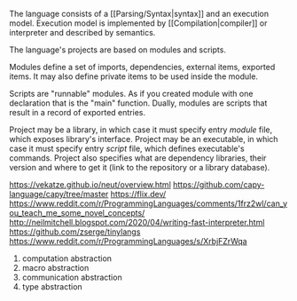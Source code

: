 The language consists of a [[Parsing/Syntax|syntax]] and an execution model.
Execution model is implemented by [[Compilation|compiler]] or interpreter and described by semantics.

The language's projects are based on modules and scripts.

Modules define a set of imports, dependencies, external items, exported items.
It may also define private items to be used inside the module.

Scripts are "runnable" modules. As if you created module with one declaration that is the "main" function.
Dually, modules are scripts that result in a record of exported entries.

Project may be a library, in which case it must specify entry _module_ file, which exposes library's interface.
Project may be an executable, in which case it must specify entry _script_ file, which defines executable's commands.
Project also specifies what are dependency libraries, their version and where to get it (link to the repository or a library database).

https://vekatze.github.io/neut/overview.html
https://github.com/capy-language/capy/tree/master
https://flix.dev/
https://www.reddit.com/r/ProgrammingLanguages/comments/1frz2wl/can_you_teach_me_some_novel_concepts/
http://neilmitchell.blogspot.com/2020/04/writing-fast-interpreter.html
https://github.com/zserge/tinylangs
https://www.reddit.com/r/ProgrammingLanguages/s/XrbjFZrWqa

1. computation abstraction
2. macro abstraction
3. communication abstraction
4. type abstraction